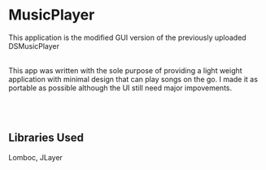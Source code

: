 # MusicPlayer
This application is the modified GUI version of the previously uploaded DSMusicPlayer

</br>
 This app was written with the sole purpose of providing a light weight application with minimal design that can play songs on the go.
 I made it as portable as possible although the UI still need major impovements.

</br></br>
## Libraries Used
 Lomboc, JLayer
